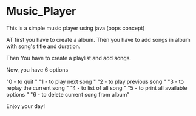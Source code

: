 # Music_Player

This is a simple music player using java (oops concept)

AT first you have to create a album.
Then you have to add songs in album with song's title and duration.
 
Then You have to create a playlist and add songs.

Now,
you have 6 options

"0 - to quit "
"1 - to play next song "
"2 - to play previous song "
"3 - to replay the current song "
"4 - to list of all song "
"5 - to print all available options "
"6 - to delete current song from album"


Enjoy your day!
